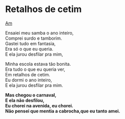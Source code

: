 # Retalhos de cetim
[Am](tons/Am.md)
 
Ensaiei meu samba o ano inteiro,  
Comprei surdo e tamborim.  
Gastei tudo em fantasia,  
Era só o que eu queria.  
E ela jurou desfilar pra mim,  
 
Minha escola estava tão bonita.  
Era tudo o que eu queria ver,  
Em retalhos de cetim.  
Eu dormi o ano inteiro,  
E ela jurou desfilar pra mim.  

**Mas chegou o carnaval,  
E ela não desfilou,  
Eu chorei na avenida, eu chorei.  
Não pensei que mentia a cabrocha,que eu tanto amei.**  
